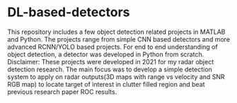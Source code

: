 # DL-based-detectors
This repository includes a few object detection related projects in MATLAB and Python. The projects range from simple CNN based detectors and more advanced RCNN/YOLO based projects. For end to end understanding of object detection, a detector was developed in Python from scratch.
Disclaimer: These projects were developed in 2021 for my radar object detection research. The main focus was to develop a simple detection system to apply on radar outputs(3D maps with range vs velocity and SNR RGB map) to locate target of interest in clutter filled region and beat previous research paper ROC results.
